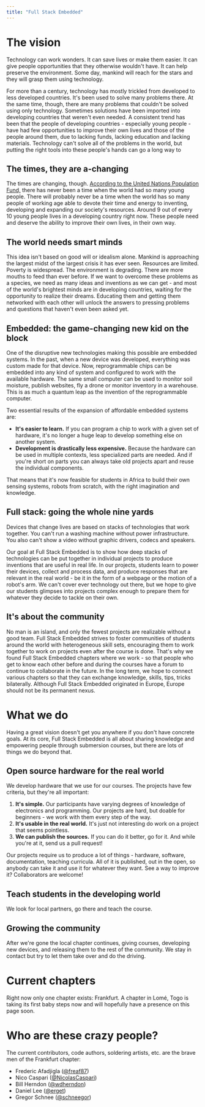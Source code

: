```yaml
---
title: "Full Stack Embedded"
---
```


# The vision
Technology can work wonders. It can save lives or make them easier. It can give
people opportunities that they otherwise wouldn't have. It can help preserve
the environment. Some day, mankind will reach for the stars and they will grasp
them using technology.

For more than a century, technology has mostly trickled from developed to less
developed countries. It's been used to solve many problems there. At the same
time, though, there are many problems that couldn't be solved using only
technology. Sometimes solutions have been imported into developing countries
that weren't even needed. A consistent trend has been that the people of
developing countries - especially young people - have had few opportunities to
improve their own lives and those of the people around them, due to lacking
funds, lacking education and lacking materials. Technology can't solve all of
the problems in the world, but putting the right tools into these people's
hands can go a long way to 

## The times, they are a-changing
The times are changing, though. [According to the United Nations Population
Fund,](http://www.unfpa.org/resources/state-world-population-2014-press-summary)
there has never been a time when the world had so many young people. There will
probably never be a time when the world has so many people of working age able
to devote their time and energy to inventing, developing and expanding our
society's resources. Around 9 out of every 10 young people lives in a
developing country right now. These people need and deserve the ability to
improve their own lives, in their own way.

## The world needs smart minds
This idea isn't based on good will or idealism alone. Mankind is approaching
the largest midst of the largest crisis it has ever seen. Resources are
limited. Poverty is widespread. The environment is degrading. There are more
mouths to feed than ever before. If we want to overcome these problems as a
species, we need as many ideas and inventions as we can get - and most of the
world's brightest minds are in developing countries, waiting for the
opportunity to realize their dreams. Educating them and getting them networked
with each other will unlock the answers to pressing problems and questions that
haven't even been asked yet.

## Embedded: the game-changing new kid on the block
One of the disruptive new technologies making this possible are embedded
systems. In the past, when a new device was developed, everything was custom
made for that device. Now, reprogrammable chips can be embedded into any kind
of system and configured to work with the available hardware. The same small
computer can be used to monitor soil moisture, publish websites, fly a drone or
monitor inventory in a warehouse. This is as much a quantum leap as the
invention of the reprogrammable computer.

Two essential results of the expansion of affordable embedded systems are:

* **It's easier to learn.** If you can program a chip to work with a given set
  of hardware, it's no longer a huge leap to develop something else on another
  system.
* **Development is drastically less expensive.** Because the hardware can be
  used in multiple contexts, less specialized parts are needed. And if you're
  short on parts you can always take old projects apart and reuse the
  individual components.

That means that it's now feasible for students in Africa to build their own
sensing systems, robots from scratch, with the right imagination and knowledge.

## Full stack: going the whole nine yards
Devices that change lives are based on stacks of technologies that work
together. You can't run a washing machine without power infrastructure. You
also can't show a video without graphic drivers, codecs and speakers.

Our goal at Full Stack Embedded is to show how deep stacks of technologies can
be put together in individual projects to produce inventions that are useful in
real life. In our projects, students learn to power their devices, collect and
process data, and produce responses that are relevant in the real world - be it
in the form of a webpage or the motion of a robot's arm. We can't cover ever
technology out there, but we hope to give our students glimpses into projects
complex enough to prepare them for whatever they decide to tackle on their own.

## It's about the community
No man is an island, and only the fewest projects are realizable without a good
team. Full Stack Embedded strives to foster communities of students around the
world with heterogeneous skill sets, encouraging them to work together to work
on projects even after the course is done. That's why we found Full Stack
Embedded chapters where we work - so that people who get to know each other
before and during the courses have a forum to continue to collaborate in the
future. In the long term, we hope to connect various chapters so that they can
exchange knowledge, skills, tips, tricks bilaterally. Although Full Stack
Embedded originated in Europe, Europe should not be its permanent nexus.

# What we do
Having a great vision doesn't get you anywhere if you don't have concrete
goals. At its core, Full Stack Embedded is all about sharing knowledge and
empowering people through submersion courses, but there are lots of things we
do beyond that.

## Open source hardware for the real world
We develop hardware that we use for our courses. The projects have few
criteria, but they're all important:

1. **It's simple.** Our participants have varying degrees of knowledge of
   electronics and programming. Our projects are hard, but doable for
   beginners - we work with them every step of the way.
1. **It's usable in the real world.** It's just not interesting do work on a
   project that seems pointless.
1. **We can publish the sources.** If you can do it better, go for it. And
   while you're at it, send us a pull request!

Our projects require us to produce a lot of things - hardware, software,
documentation, teaching curricula. All of it is published, out in the open, so
anybody can take it and use it for whatever they want. See a way to improve it?
Collaborators are welcome!

## Teach students in the developing world
We look for local partners, go there and teach the course.

## Growing the community
After we're gone the local chapter continues, giving courses, developing new
devices, and releasing them to the rest of the community. We stay in contact
but try to let them take over and do the driving.

# Current chapters
Right now only one chapter exists: Frankfurt. A chapter in Lomé, Togo is taking
its first baby steps now and will hopefully have a presence on this page soon.

# Who are these crazy people?
The current contributors, code authors, soldering artists, etc. are the brave
men of the Frankfurt chapter:

* Frederic Afadjigla ([@freaf87](https://github.com/freaf87))
* Nico Caspari ([@NicolasCaspari](https://github.com/NicolasCaspari))
* Bill Herndon ([@wdherndon](https://github.com/wdherndon))
* Daniel Lee ([@erget](https://github.com/erget))
* Gregor Schnee ([@schneegor](https://github.com/schneegor))
